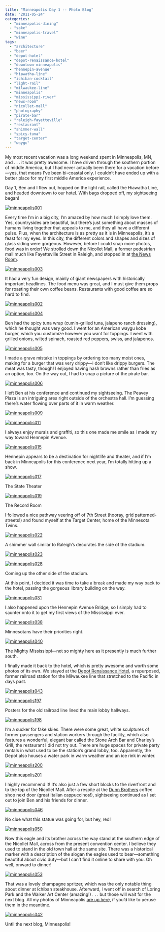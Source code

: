 ```yaml
---
title: "Minneapolis Day 1 -- Photo Blog"
date: "2011-05-24"
categories: 
  - "minneapolis-dining"
  - "sake"
  - "minneapolis-travel"
  - "wine"
tags: 
  - "architecture"
  - "beer"
  - "depot-hotel"
  - "depot-renaissance-hotel"
  - "downtown-minneapolis"
  - "hennepin-avenue"
  - "hiawatha-line"
  - "ichiban-cocktail"
  - "light-rail"
  - "milwaukee-line"
  - "minneapolis"
  - "mississippi-river"
  - "news-room"
  - "nicollet-mall"
  - "photography"
  - "pirate-bar"
  - "raleigh-fayetteville"
  - "restaurant"
  - "shimmer-wall"
  - "spicy-tuna"
  - "target-center"
  - "waygu"
---
```


My most recent vacation was a long weekend spent in Minneapolis, MN, and . . . it was pretty awesome. I have driven through the southern portion of middle America, but I had never actually been there for a vacation before—yes, that means I’ve been bi-coastal only. I couldn’t have ended up with a better place for my first middle America experience.

Day 1, Ben and I flew out, hopped on the light rail, called the Hiawatha Line, and headed downtown to our hotel. With bags dropped off, my sightseeing began!

[![](http://s3.amazonaws.com/thegourmez-wpmedia/2011/05/minneapolis001.jpg "minneapolis001")](http://s3.amazonaws.com/thegourmez-wpmedia/2011/05/minneapolis001.jpg)

Every time I’m in a big city, I’m amazed by how much I simply love them. Yes, countrysides are beautiful, but there’s just something about masses of humans living together that appeals to me, and they all have a different pulse. Plus, when the architecture is as pretty as it is in Minneapolis, it’s a feast for my eyes. In this city, the different colors and shapes and sizes of glass siding were gorgeous. However, before I could snap more photos, food was in order! We strolled down the Nicollet Mall, a former pedestrian mall much like Fayetteville Street in Raleigh, and stopped in at [the News Room](http://www.thenewsroommpls.com/).

[![](http://s3.amazonaws.com/thegourmez-wpmedia/2011/05/minneapolis003.jpg "minneapolis003")](http://s3.amazonaws.com/thegourmez-wpmedia/2011/05/minneapolis003.jpg)

It had a very fun design, mainly of giant newspapers with historically important headlines. The food menu was great, and I must give them props for roasting their own coffee beans. Restaurants with good coffee are so hard to find.

[![](http://s3.amazonaws.com/thegourmez-wpmedia/2011/05/minneapolis002.jpg "minneapolis002")](http://s3.amazonaws.com/thegourmez-wpmedia/2011/05/minneapolis002.jpg)

[![](http://s3.amazonaws.com/thegourmez-wpmedia/2011/05/minneapolis004.jpg "minneapolis004")](http://s3.amazonaws.com/thegourmez-wpmedia/2011/05/minneapolis004.jpg)

Ben had the spicy tuna wrap (cumin-grilled tuna, jalapeno ranch dressing), which he thought was very good. I went for an American waygu kobe burger, which you customize however you want for toppings. I went with grilled onions, wilted spinach, roasted red peppers, swiss, and jalapenos.

[![](http://s3.amazonaws.com/thegourmez-wpmedia/2011/05/minneapolis005.jpg "minneapolis005")](http://s3.amazonaws.com/thegourmez-wpmedia/2011/05/minneapolis005.jpg)

I made a grave mistake in toppings by ordering too many moist ones, making for a burger that was very drippy—I don’t like drippy burgers. The meat was tasty, though! I enjoyed having hash browns rather than fries as an option, too. On the way out, I had to snap a picture of the pirate bar.

[![](http://s3.amazonaws.com/thegourmez-wpmedia/2011/05/minneapolis006.jpg "minneapolis006")](http://s3.amazonaws.com/thegourmez-wpmedia/2011/05/minneapolis006.jpg)

I left Ben at his conference and continued my sightseeing. The Peavey Plaza is an intriguing area right outside of the orchestra hall. I’m guessing there’s water flowing over parts of it in warm weather.

[![](http://s3.amazonaws.com/thegourmez-wpmedia/2011/05/minneapolis009.jpg "minneapolis009")](http://s3.amazonaws.com/thegourmez-wpmedia/2011/05/minneapolis009.jpg)

[![](http://s3.amazonaws.com/thegourmez-wpmedia/2011/05/minneapolis011.jpg "minneapolis011")](http://s3.amazonaws.com/thegourmez-wpmedia/2011/05/minneapolis011.jpg)

I always enjoy murals and graffiti, so this one made me smile as I made my way toward Hennepin Avenue.

[![](http://s3.amazonaws.com/thegourmez-wpmedia/2011/05/minneapolis015.jpg "minneapolis015")](http://s3.amazonaws.com/thegourmez-wpmedia/2011/05/minneapolis015.jpg)

Hennepin appears to be a destination for nightlife and theater, and if I’m back in Minneapolis for this conference next year, I’m totally hitting up a show.

[![](http://s3.amazonaws.com/thegourmez-wpmedia/2011/05/minneapolis017.jpg "minneapolis017")](http://s3.amazonaws.com/thegourmez-wpmedia/2011/05/minneapolis0017.jpg)

The State Theater

[![](http://s3.amazonaws.com/thegourmez-wpmedia/2011/05/minneapolis019.jpg "minneapolis019")](http://s3.amazonaws.com/thegourmez-wpmedia/2011/05/minneapolis019.jpg)

The Record Room

I followed a nice pathway veering off of 7th Street (hooray, grid patterned-streets!) and found myself at the Target Center, home of the Minnesota Twins.

[![](http://s3.amazonaws.com/thegourmez-wpmedia/2011/05/minneapolis022.jpg "minneapolis022")](http://s3.amazonaws.com/thegourmez-wpmedia/2011/05/minneapolis022.jpg)

A shimmer wall similar to Raleigh’s decorates the side of the stadium.

[![](http://s3.amazonaws.com/thegourmez-wpmedia/2011/05/minneapolis023.jpg "minneapolis023")](http://s3.amazonaws.com/thegourmez-wpmedia/2011/05/minneapolis023.jpg)

[![](http://s3.amazonaws.com/thegourmez-wpmedia/2011/05/minneapolis028.jpg "minneapolis028")](http://s3.amazonaws.com/thegourmez-wpmedia/2011/05/minneapolis028.jpg)

Coming up the other side of the stadium.

At this point, I decided it was time to take a break and made my way back to the hotel, passing the gorgeous library building on the way.

[![](http://s3.amazonaws.com/thegourmez-wpmedia/2011/05/minneapolis031.jpg "minneapolis031")](http://s3.amazonaws.com/thegourmez-wpmedia/2011/05/minneapolis031.jpg)

I also happened upon the Hennepin Avenue Bridge, so I simply had to saunter onto it to get my first views of the Mississippi ever.

[![](http://s3.amazonaws.com/thegourmez-wpmedia/2011/05/minneapolis038.jpg "minneapolis038")](http://s3.amazonaws.com/thegourmez-wpmedia/2011/05/minneapolis038.jpg)

Minnesotans have their priorities right.

[![](http://s3.amazonaws.com/thegourmez-wpmedia/2011/05/minneapolis040.jpg "minneapolis040")](http://s3.amazonaws.com/thegourmez-wpmedia/2011/05/minneapolis040.jpg)

The Mighty Mississippi—not so mighty here as it presently is much further south.

I finally made it back to the hotel, which is pretty awesome and worth some photos of its own. We stayed at the [Depot Renaissance Hotel](http://www.thedepotminneapolis.com/), a repurposed, former railroad station for the Milwaukee line that stretched to the Pacific in days past.

[![](http://s3.amazonaws.com/thegourmez-wpmedia/2011/05/minneapolis043.jpg "minneapolis043")](http://s3.amazonaws.com/thegourmez-wpmedia/2011/05/minneapolis043.jpg)

[![](http://s3.amazonaws.com/thegourmez-wpmedia/2011/05/minneapolis197.jpg "minneapolis197")](http://s3.amazonaws.com/thegourmez-wpmedia/2011/05/minneapolis197.jpg)

Posters for the old railroad line lined the main lobby hallways.

[![](http://s3.amazonaws.com/thegourmez-wpmedia/2011/05/minneapolis198.jpg "minneapolis198")](http://s3.amazonaws.com/thegourmez-wpmedia/2011/05/minneapolis198.jpg)

I’m a sucker for fake skies. There were some great, white sculptures of former passengers and station workers through the facility, which also features a wonderful, elegant bar called the Stone Arch Bar and Charley’s Grill, the restaurant I did not try out. There are huge spaces for private party rentals in what used to be the station’s grand lobby, too. Apparently, the Depot also houses a water park in warm weather and an ice rink in winter.

[![](http://s3.amazonaws.com/thegourmez-wpmedia/2011/05/minneapolis200.jpg "minneapolis200")](http://s3.amazonaws.com/thegourmez-wpmedia/2011/05/minneapolis200.jpg)

[![](http://s3.amazonaws.com/thegourmez-wpmedia/2011/05/minneapolis201.jpg "minneapolis201")](http://s3.amazonaws.com/thegourmez-wpmedia/2011/05/minneapolis201.jpg)

I highly recommend it! It’s also just a few short blocks to the riverfront and to the top of the Nicollet Mall. After a respite at the [Dunn Brothers](http://dunnbros.com/) coffee shop next door (great Italian cappuccinos!), sightseeing continued as I set out to join Ben and his friends for dinner.

[![](http://s3.amazonaws.com/thegourmez-wpmedia/2011/05/minneapolis046.jpg "minneapolis046")](http://s3.amazonaws.com/thegourmez-wpmedia/2011/05/minneapolis046.jpg)

No clue what this statue was going for, but hey, red!

[![](http://s3.amazonaws.com/thegourmez-wpmedia/2011/05/minneapolis050.jpg "minneapolis050")](http://s3.amazonaws.com/thegourmez-wpmedia/2011/05/minneapolis050.jpg)

Now this eagle and its brother across the way stand at the southern edge of the Nicollet Mall, across from the present convention center. I believe they used to stand in the old town hall at the same site. There was a historical marker with a description of the slogan the eagles used to bear—something beautiful about civic duty—but I can’t find it online to share with you. Oh well, onward to dinner!

[![](http://s3.amazonaws.com/thegourmez-wpmedia/2011/05/minneapolis053.jpg "minneapolis053")](http://s3.amazonaws.com/thegourmez-wpmedia/2011/05/minneapolis053.jpg)

That was a lovely champagne spritzer, which was the only notable thing about dinner at Ichiban steakhouse. Afterward, I went off in search of Loring Park and the Walker Art Center (amazing!) . . . but those will wait for the next blog. All my photos of Minneapolis [are up here,](http://blastanova.com/photoalbum/index.html?path=Adventures/Minneapolis%202011) if you’d like to peruse them in the meantime.

[![](http://s3.amazonaws.com/thegourmez-wpmedia/2011/05/minneapolis042.jpg "minneapolis042")](http://s3.amazonaws.com/thegourmez-wpmedia/2011/05/minneapolis042.jpg)

Until the next blog, Minneapolis!
